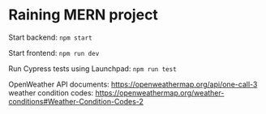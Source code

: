# Raining MERN project

Start backend:
`npm start`

Start frontend:
`npm run dev`

Run Cypress tests using Launchpad:
`npm run test`

OpenWeather API documents:
https://openweathermap.org/api/one-call-3
weather condition codes:
https://openweathermap.org/weather-conditions#Weather-Condition-Codes-2
